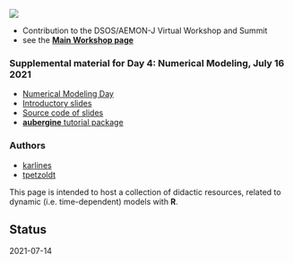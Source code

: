 
![](https://aquaticdatasciopensci.github.io/assets/dsos_banner_website.png)


* Contribution to the DSOS/AEMON-J Virtual Workshop and Summit
* see the [**Main Workshop page**](https://aquaticdatasciopensci.github.io/)

### Supplemental material for Day 4: Numerical Modeling, July 16 2021



* [Numerical Modeling Day](https://aquaticdatasciopensci.github.io/day4-numericalmodeling/)
* [Introductory slides](https://dynamic-r.github.io/hacking-limnology/)
* [Source code of slides](https://github.com/dynamic-R/hacking-limnology)
* [**aubergine** tutorial package](https://github.com/dynamic-R/aubergine)
        

### Authors

* [karlines](https://github.com/karlines)
* [tpetzoldt](https://github.com/tpetzoldt)



This page is intended to host a collection of didactic resources, related to 
dynamic (i.e. time-dependent) models with **R**.


## Status

2021-07-14
